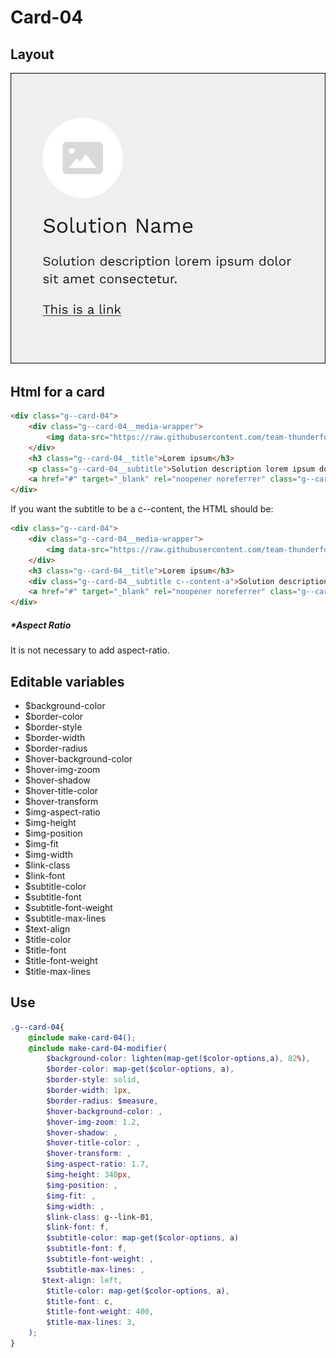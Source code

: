 # Card-04

## Layout

![alt text][card-04]

[card-04]: /src/img/global-components/card/card-04.jpg

## Html for a card

```html
<div class="g--card-04">
    <div class="g--card-04__media-wrapper">
        <img data-src="https://raw.githubusercontent.com/team-thunderfoot/ui/main/src/img/global-components/rounded-img-placeholder.png" src="/src/img/global-components/placeholder.jpg" alt="alt text" class="g--card-04__media-wrapper__media g--lazy-01">
    </div>
    <h3 class="g--card-04__title">Lorem ipsum</h3>
    <p class="g--card-04__subtitle">Solution description lorem ipsum dolor sit amet consectetur.</p>
    <a href="#" target="_blank" rel="noopener noreferrer" class="g--card-04__link">This is a link</a>
</div>
```

If you want the subtitle to be a c--content, the HTML should be:
```html
<div class="g--card-04">
    <div class="g--card-04__media-wrapper">
        <img data-src="https://raw.githubusercontent.com/team-thunderfoot/ui/main/src/img/global-components/rounded-img-placeholder.png" src="/src/img/global-components/placeholder.jpg" alt="alt text" class="g--card-04__media-wrapper__media g--lazy-01">
    </div>
    <h3 class="g--card-04__title">Lorem ipsum</h3>
    <div class="g--card-04__subtitle c--content-a">Solution description lorem ipsum dolor sit amet consectetur.</div>
    <a href="#" target="_blank" rel="noopener noreferrer" class="g--card-04__link">This is a link</a>
</div>
```

##### \*Aspect Ratio

It is not necessary to add aspect-ratio.

## Editable variables

- $background-color
- $border-color
- $border-style
- $border-width
- $border-radius
- $hover-background-color
- $hover-img-zoom
- $hover-shadow
- $hover-title-color
- $hover-transform
- $img-aspect-ratio
- $img-height
- $img-position
- $img-fit
- $img-width
- $link-class
- $link-font
- $subtitle-color
- $subtitle-font
- $subtitle-font-weight
- $subtitle-max-lines
- $text-align
- $title-color
- $title-font
- $title-font-weight
- $title-max-lines

## Use

```scss
.g--card-04{
    @include make-card-04();
    @include make-card-04-modifier(
        $background-color: lighten(map-get($color-options,a), 82%),
        $border-color: map-get($color-options, a),
        $border-style: solid,
        $border-width: 1px,
        $border-radius: $measure,
        $hover-background-color: ,
        $hover-img-zoom: 1.2,
        $hover-shadow: ,
        $hover-title-color: ,
        $hover-transform: ,
        $img-aspect-ratio: 1.7,
        $img-height: 340px,
        $img-position: ,
        $img-fit: ,
        $img-width: ,
        $link-class: g--link-01,
        $link-font: f,
        $subtitle-color: map-get($color-options, a)
        $subtitle-font: f,
        $subtitle-font-weight: ,
        $subtitle-max-lines: ,
       $text-align: left,
        $title-color: map-get($color-options, a),
        $title-font: c,
        $title-font-weight: 400,
        $title-max-lines: 3,
    );
}
```